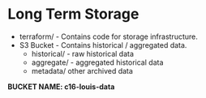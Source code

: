 # Long Term Storage

- terraform/ - Contains code for storage infrastructure.
- S3 Bucket - Contains historical / aggregated data.
    - historical/ - raw historical data
    - aggregate/ - aggregated historical data
    - metadata/ other archived data

    
**BUCKET NAME: c16-louis-data**